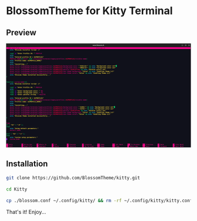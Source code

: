# BlossomTheme for Kitty Terminal

## Preview
![](./screenshot01.png)


## Installation
```bash
git clone https://github.com/BlossomTheme/kitty.git
```

```bash
cd Kitty
```

```bash
cp ./blossom.conf ~/.config/kitty/ && rm -rf ~/.config/kitty/kitty.conf && mv ~/.config/kitty/blossom.conf ~/.config/kitty/kitty.conf
```

That's it! Enjoy...